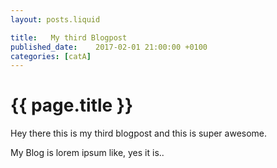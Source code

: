 ```yaml
---
layout: posts.liquid

title:   My third Blogpost
published_date:    2017-02-01 21:00:00 +0100
categories: [catA]
---
```

# {{ page.title }}

Hey there this is my third blogpost and this is super awesome.

My Blog is lorem ipsum like, yes it is..

